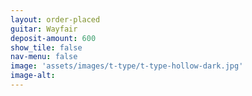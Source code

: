 ```yaml
---
layout: order-placed
guitar: Wayfair
deposit-amount: 600
show_tile: false
nav-menu: false
image: 'assets/images/t-type/t-type-hollow-dark.jpg'
image-alt: 
---
```



